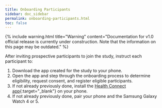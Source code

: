 ```yaml
---
title: Onboarding Participants
sidebar: doc_sidebar
permalink: onboarding-participants.html
toc: false
---
```


{% include warning.html title="Warning" content="Documentation for v1.0 official release is currently under construction. Note that the information on this page may be outdated." %}

After inviting prospective participants to join the study, instruct each participant to:

1. Download the app created for the study to your phone.
2. Open the app and step through the onboarding process to determine eligibility, request consent, and register eligible participants.
3. If not already previously done, install the [Health Connect app](https://play.google.com/store/apps/details?id=com.google.android.apps.healthdata){:target="_blank"} on your phone.
4. If not already previously done, pair your phone and the Samsung Galaxy Watch 4 or 5.
